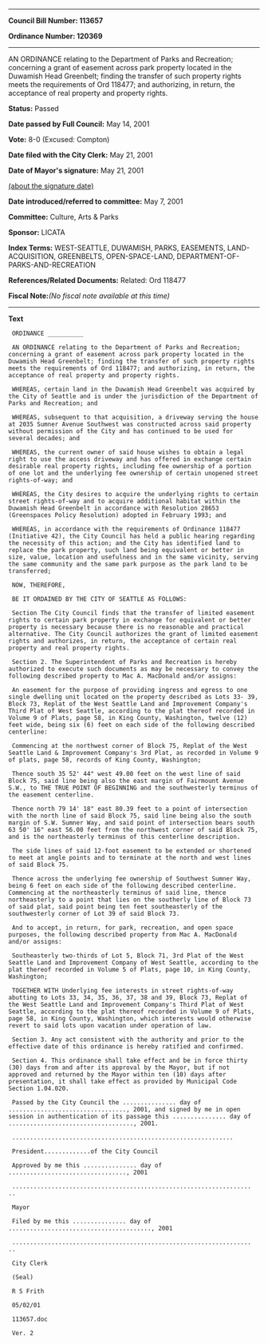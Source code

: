 

********

**Council Bill Number: 113657**
   
**Ordinance Number: 120369**
********

 AN ORDINANCE relating to the Department of Parks and Recreation; concerning a grant of easement across park property located in the Duwamish Head Greenbelt; finding the transfer of such property rights meets the requirements of Ord 118477; and authorizing, in return, the acceptance of real property and property rights.

**Status:** Passed
   
**Date passed by Full Council:** May 14, 2001
   
**Vote:** 8-0 (Excused: Compton)
   
**Date filed with the City Clerk:** May 21, 2001
   
**Date of Mayor's signature:** May 21, 2001
   
[(about the signature date)](/~public/approvaldate.htm)
   
   
   
**Date introduced/referred to committee:** May 7, 2001
   
**Committee:** Culture, Arts & Parks
   
**Sponsor:** LICATA
   
   
**Index Terms:** WEST-SEATTLE, DUWAMISH, PARKS, EASEMENTS, LAND-ACQUISITION, GREENBELTS, OPEN-SPACE-LAND, DEPARTMENT-OF-PARKS-AND-RECREATION

**References/Related Documents:** Related: Ord 118477

**Fiscal Note:**_(No fiscal note available at this time)_

********

**Text**
   
```
 ORDINANCE __________

 AN ORDINANCE relating to the Department of Parks and Recreation; concerning a grant of easement across park property located in the Duwamish Head Greenbelt; finding the transfer of such property rights meets the requirements of Ord 118477; and authorizing, in return, the acceptance of real property and property rights.

 WHEREAS, certain land in the Duwamish Head Greenbelt was acquired by the City of Seattle and is under the jurisdiction of the Department of Parks and Recreation; and

 WHEREAS, subsequent to that acquisition, a driveway serving the house at 2035 Sumner Avenue Southwest was constructed across said property without permission of the City and has continued to be used for several decades; and

 WHEREAS, the current owner of said house wishes to obtain a legal right to use the access driveway and has offered in exchange certain desirable real property rights, including fee ownership of a portion of one lot and the underlying fee ownership of certain unopened street rights-of-way; and

 WHEREAS, the City desires to acquire the underlying rights to certain street rights-of-way and to acquire additional habitat within the Duwamish Head Greenbelt in accordance with Resolution 28653 (Greenspaces Policy Resolution) adopted in February 1993; and

 WHEREAS, in accordance with the requirements of Ordinance 118477 (Initiative 42), the City Council has held a public hearing regarding the necessity of this action; and the City has identified land to replace the park property, such land being equivalent or better in size, value, location and usefulness and in the same vicinity, serving the same community and the same park purpose as the park land to be transferred;

 NOW, THEREFORE,

 BE IT ORDAINED BY THE CITY OF SEATTLE AS FOLLOWS:

 Section The City Council finds that the transfer of limited easement rights to certain park property in exchange for equivalent or better property is necessary because there is no reasonable and practical alternative. The City Council authorizes the grant of limited easement rights and authorizes, in return, the acceptance of certain real property and real property rights.

 Section 2. The Superintendent of Parks and Recreation is hereby authorized to execute such documents as may be necessary to convey the following described property to Mac A. MacDonald and/or assigns:

 An easement for the purpose of providing ingress and egress to one single dwelling unit located on the property described as Lots 33- 39, Block 73, Replat of the West Seattle Land and Improvement Company's Third Plat of West Seattle, according to the plat thereof recorded in Volume 9 of Plats, page 58, in King County, Washington, twelve (12) feet wide, being six (6) feet on each side of the following described centerline:

 Commencing at the northwest corner of Block 75, Replat of the West Seattle Land & Improvement Company's 3rd Plat, as recorded in Volume 9 of plats, page 58, records of King County, Washington;

 Thence south 35 52' 44" west 49.00 feet on the west line of said Block 75, said line being also the east margin of Fairmount Avenue S.W., to THE TRUE POINT OF BEGINNING and the southwesterly terminus of the easement centerline.

 Thence north 79 14' 18" east 80.39 feet to a point of intersection with the north line of said Block 75, said line being also the south margin of S.W. Sumner Way, and said point of intersection bears south 63 50' 16" east 56.00 feet from the northwest corner of said Block 75, and is the northeasterly terminus of this centerline description.

 The side lines of said 12-foot easement to be extended or shortened to meet at angle points and to terminate at the north and west lines of said Block 75.

 Thence across the underlying fee ownership of Southwest Sumner Way, being 6 feet on each side of the following described centerline. Commencing at the northeasterly terminus of said line, thence northeasterly to a point that lies on the southerly line of Block 73 of said plat, said point being ten feet southeasterly of the southwesterly corner of Lot 39 of said Block 73.

 And to accept, in return, for park, recreation, and open space purposes, the following described property from Mac A. MacDonald and/or assigns:

 Southeasterly two-thirds of Lot 5, Block 71, 3rd Plat of the West Seattle Land and Improvement Company of West Seattle, according to the plat thereof recorded in Volume 5 of Plats, page 10, in King County, Washington;

 TOGETHER WITH Underlying fee interests in street rights-of-way abutting to Lots 33, 34, 35, 36, 37, 38 and 39, Block 73, Replat of the West Seattle Land and Improvement Company's Third Plat of West Seattle, according to the plat thereof recorded in Volume 9 of Plats, page 58, in King County, Washington, which interests would otherwise revert to said lots upon vacation under operation of law.

 Section 3. Any act consistent with the authority and prior to the effective date of this ordinance is hereby ratified and confirmed.

 Section 4. This ordinance shall take effect and be in force thirty (30) days from and after its approval by the Mayor, but if not approved and returned by the Mayor within ten (10) days after presentation, it shall take effect as provided by Municipal Code Section 1.04.020.

 Passed by the City Council the ............... day of ................................., 2001, and signed by me in open session in authentication of its passage this ............... day of ..................................., 2001.

 ..............................................................

 President.............of the City Council

 Approved by me this ............... day of ................................., 2001

 ................................................................... ..

 Mayor

 Filed by me this ............... day of ........................................, 2001

 ................................................................... ..

 City Clerk

 (Seal)

 R S Frith

 05/02/01

 113657.doc

 Ver. 2

```
